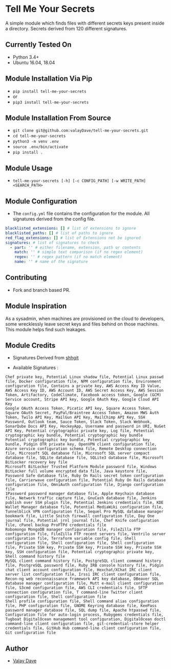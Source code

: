 # Tell Me Your Secrets

A simple module which finds files with different secrets keys present inside a directory. Secrets derived from 120 different signatures.

## Currently Tested On  
- Python 3.4+ 
- Ubuntu 16.04, 18.04


## Module Installation Via Pip

- ``pip install tell-me-your-secrets``
- or 
- ``pip3 install tell-me-your-secrets``


## Module Installation From Source 

- ``git clone git@github.com:valayDave/tell-me-your-secrets.git``
- ``cd tell-me-your-secrets``
- ``python3 -m venv .env``
- ``source .env/bin/activate``
- ``pip install .``

## Module Usage

- ``tell-me-your-secrets [-h] [-c CONFIG_PATH] [-w WRITE_PATH] <SEARCH_PATH>``

## Module Configuration

- The ``config.yml`` file contains the configuration for the module. All signatures derived from the config file. 

```yaml
blacklisted_extensions: [] # list of extensions to ignore
blacklisted_paths: [] # list of paths to ignore
red_flag_extensions: [] # list of Extensions not be ignored
signatures: # list of signatures to check
  - part: '' # either filename, extension, path or contents
    match: '' # simple text comparison (if no regex element)
    regex: '' # regex pattern (if no match element)
    name: '' # name of the signature
```

## Contributing

- Fork and branch based PR. 

## Module Inspiration

As a sysadmin, when machines are provisioned on the cloud to developers, some wrecklessly leave secret keys and files behind on those machines. This module helps find such leakages.

## Module Credits 

- Signatures Derived from [shhgit](https://github.com/eth0izzle/shhgit)

- Available Signatures : 
```
Chef private key, Potential Linux shadow file, Potential Linux passwd file, Docker configuration file, NPM configuration file, Environment configuration file, Contains a private key, AWS Access Key ID Value, AWS Access Key ID, AWS Account ID, AWS Secret Access Key, AWS Session Token, Artifactory, CodeClimate, Facebook access token, Google (GCM) Service account, Stripe API key, Google OAuth Key, Google Cloud API Key
Google OAuth Access Token, Picatic API key, Square Access Token, Square OAuth Secret, PayPal/Braintree Access Token, Amazon MWS Auth Token, Twilo API Key, MailGun API Key, MailChimp API Key, SSH Password, Outlook team, Sauce Token, Slack Token, Slack Webhook, SonarQube Docs API Key, HockeyApp, Username and password in URI, NuGet API Key, Potential cryptographic private key, Log file, Potential cryptographic key bundle, Potential cryptographic key bundle
Potential cryptographic key bundle, Potential cryptographic key bundle, Pidgin OTR private key, OpenVPN client configuration file, Azure service configuration schema file, Remote Desktop connection file, Microsoft SQL database file, Microsoft SQL server compact database file, SQLite database file, SQLite3 database file, Microsoft BitLocker recovery key file
Microsoft BitLocker Trusted Platform Module password file, Windows BitLocker full volume encrypted data file, Java keystore file, Password Safe database file, Ruby On Rails secret token configuration file, Carrierwave configuration file, Potential Ruby On Rails database configuration file, OmniAuth configuration file, Django configuration file
1Password password manager database file, Apple Keychain database file, Network traffic capture file, GnuCash database file, Jenkins publish over SSH plugin file, Potential Jenkins credentials file, KDE Wallet Manager database file, Potential MediaWiki configuration file, Tunnelblick VPN configuration file, Sequel Pro MySQL database manager bookmark file, Little Snitch firewall configuration file, Day One journal file, Potential jrnl journal file, Chef Knife configuration file, cPanel backup ProFTPd credentials file
Robomongo MongoDB manager configuration file, FileZilla FTP configuration file, FileZilla FTP recent servers file, Ventrilo server configuration file, Terraform variable config file, Shell configuration file, Shell configuration file, Shell configuration file, Private SSH key, Private SSH key, Private SSH key, Private SSH key, SSH configuration file, Potential cryptographic private key, Shell command history file
MySQL client command history file, PostgreSQL client command history file, PostgreSQL password file, Ruby IRB console history file, Pidgin chat client account configuration file, Hexchat/XChat IRC client server list configuration file, Irssi IRC client configuration file, Recon-ng web reconnaissance framework API key database, DBeaver SQL database manager configuration file, Mutt e-mail client configuration file, S3cmd configuration file, AWS CLI credentials file, SFTP connection configuration file, T command-line Twitter client configuration file, Shell configuration file
Shell profile configuration file, Shell command alias configuration file, PHP configuration file, GNOME Keyring database file, KeePass password manager database file, SQL dump file, Apache htpasswd file, Configuration file for auto-login process, Rubygems credentials file, Tugboat DigitalOcean management tool configuration, DigitalOcean doctl command-line client configuration file, git-credential-store helper credentials file, GitHub Hub command-line client configuration file, Git configuration file
```

## Author 
- [Valay Dave](valaygaurang@gmail.com)